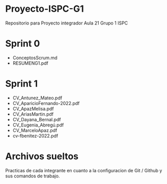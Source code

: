 # Proyecto-ISPC-G1
Repositorio para Proyecto integrador Aula 21 Grupo 1 ISPC 

# Sprint 0
* ConceptosScrum.md
* RESUMENG1.pdf

# Sprint 1
* CV_Antunez_Mateo.pdf
* CV_AparicioFernando-2022.pdf
* CV_ApazMelisa.pdf
* CV_AriasMartin.pdf
* CV_Dayana_Bernal.pdf
* CV_Eugenia_Abregú.pdf
* CV_MarceloApaz.pdf
* cv-fbenitez-2022.pdf

# Archivos sueltos
Practicas de cada integrante en cuanto a la configuracion de Git / Github y sus comandos de trabajo. 

